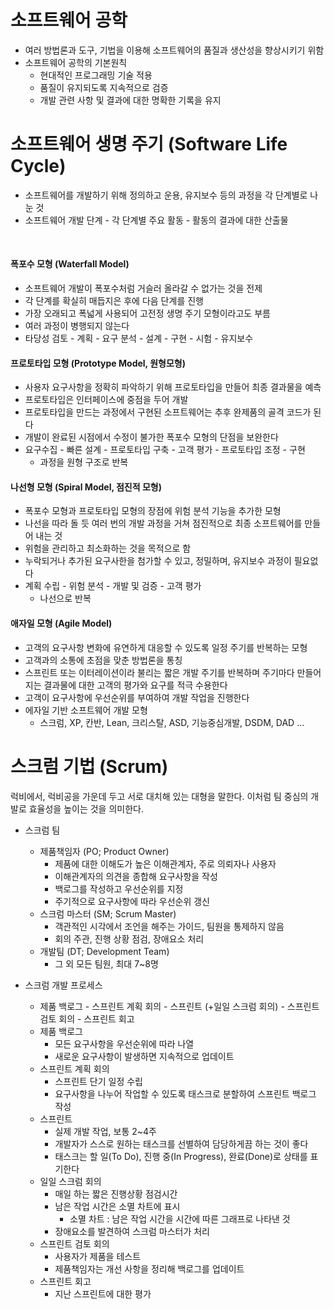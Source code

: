 # 소프트웨어 공학

- 여러 방법론과 도구, 기법을 이용해 소프트웨어의 품질과 생산성을 향상시키기 위함
- 소프트웨어 공학의 기본원칙
  - 현대적인 프로그래밍 기술 적용
  - 품질이 유지되도록 지속적으로 검증
  - 개발 관련 사항 및 결과에 대한 명확한 기록을 유지



# 소프트웨어 생명 주기 (Software Life Cycle)

- 소프트웨어를 개발하기 위해 정의하고 운용, 유지보수 등의 과정을 각 단계별로 나눈 것
- 소프트웨어 개발 단계 - 각 단계별 주요 활동 - 활동의 결과에 대한 산출물

​              

#### 폭포수 모형 (Waterfall Model)

- 소프트웨어 개발이 폭포수처럼 거슬러 올라갈 수 없가는 것을 전제
- 각 단계를 확실히 매듭지은 후에 다음 단계를 진행
- 가장 오래되고 폭넓게 사용되어 고전정 생명 주기 모형이라고도 부름
- 여러 과정이 병행되지 않는다
- 타당성 검토 - 계획 - 요구 분석 - 설계 - 구현 - 시험 - 유지보수



#### 프로토타입 모형 (Prototype Model, 원형모형)

- 사용자 요구사항을 정확히 파악하기 위해 프로토타입을 만들어 최종 결과물을 예측
- 프로토타입은 인터페이스에 중점을 두어 개발
- 프로토타입을 만드는 과정에서 구현된 소프트웨어는 추후 완제품의 골격 코드가 된다
- 개발이 완료된 시점에서 수정이 불가한 폭포수 모형의 단점을 보완한다
- 요구수집 - 빠른 설계 - 프로토타입 구축 - 고객 평가 - 프로토타입 조정 - 구현
  - 과정을 원형 구조로 반복



#### 나선형 모형 (Spiral Model, 점진적 모형)

- 폭포수 모형과 프로토타입 모형의 장점에 위험 분석 기능을 추가한 모형
- 나선을 따라 돌 듯 여러 번의 개발 과정을 거쳐 점진적으로 최종 소프트웨어를 만들어 내는 것
- 위험을 관리하고 최소화하는 것을 목적으로 함
- 누락되거나 추가된 요구사한을 첨가할 수 있고, 정밀하며, 유지보수 과정이 필요없다
- 계획 수립 - 위험 분석 - 개발 및 검증 - 고객 평가
  - 나선으로 반복



#### 애자일 모형 (Agile Model)

- 고객의 요구사항 변화에 유연하게 대응할 수 있도록 일정 주기를 반복하는 모형
- 고객과의 소통에 초점을 맞춘 방법론을 통칭
- 스프린트 또는 이터레이션이라 불리는 짧은 개발 주기를 반복하며 주기마다 만들어지는 결과물에 대한 고객의 평가와 요구를 적극 수용한다
- 고객이 요구사항에 우선순위를 부여하여 개발 작업을 진행한다
- 에자일 기반 소프트웨어 개발 모형
  - 스크럼, XP, 칸반, Lean, 크리스탈, ASD, 기능중심개발, DSDM, DAD ...



# 스크럼 기법 (Scrum)

럭비에서, 럭비공을 가운데 두고 서로 대치해 있는 대형을 말한다. 이처럼 팀 중심의 개발로 효율성을 높이는 것을 의미한다.

- 스크럼 팀
  - 제품책임자 (PO; Product Owner)
    - 제품에 대한 이해도가 높은 이해관계자, 주로 의뢰자나 사용자
    - 이해관계자의 의견을 종합해 요구사항을 작성
    - 백로그를 작성하고 우선순위를 지정
    - 주기적으로 요구사항에 따라 우선순위 갱신 
  - 스크럼 마스터 (SM; Scrum Master)
    - 객관적인 시각에서 조언을 해주는 가이드, 팀원을 통제하지 않음
    - 회의 주관, 진행 상황 점검, 장애요소 처리
  - 개발팀 (DT; Development Team)
    - 그 외 모든 팀원, 최대 7~8명



- 스크럼 개발 프로세스
  - 제품 백로그 - 스프린트 계획 회의 - 스프린트 (+일일 스크럼 회의) - 스프린트 검토 회의 - 스프린트 회고
  - 제품 백로그
    - 모든 요구사항을 우선순위에 따라 나열
    - 새로운 요구사항이 발생하면 지속적으로 업데이트
  - 스프린트 계획 회의
    - 스프린트 단기 일정 수립
    - 요구사항을 나누어 작업할 수 있도록 태스크로 분할하여 스프린트 백로그 작성
  - 스프린트
    - 실제 개발 작업, 보통 2~4주
    - 개발자가 스스로 원하는 태스크를 선별하여 담당하게끔 하는 것이 좋다
    - 태스크는 할 일(To Do), 진행 중(In Progress), 완료(Done)로 상태를 표기한다
  - 일일 스크럼 회의
    - 매일 하는 짧은 진행상황 점검시간
    - 남은 작업 시간은 소멸 차트에 표시
      - 소멸 차트 : 남은 작업 시간을 시간에 따른 그래프로 나타낸 것
    - 장애요소를 발견하여 스크럼 마스터가 처리
  - 스프린트 검토 회의
    - 사용자가 제품을 테스트
    - 제품책임자는 개선 사항을 정리해 백로그를 업데이트
  - 스프린트 회고
    - 지난 스프린트에 대한 평가

